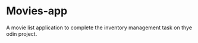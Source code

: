 # Movies-app
A movie list application to complete the inventory management task on thye odin project.
